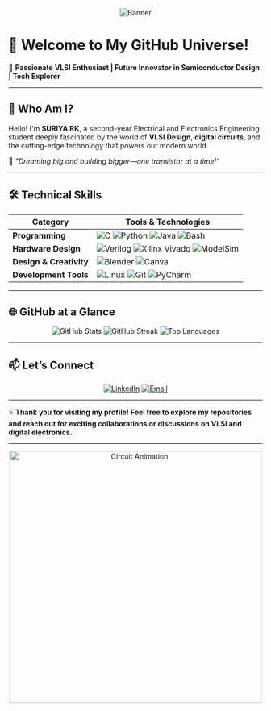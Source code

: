 <div align="center">
  <img src="https://via.placeholder.com/1200x300.png?text=Empowering+Tech+Through+VLSI" alt="Banner">
</div>



# 👋 **Welcome to My GitHub Universe!**

🚀 **Passionate VLSI Enthusiast | Future Innovator in Semiconductor Design | Tech Explorer**  

---

## 🌟 **Who Am I?**

Hello! I'm **SURIYA RK**, a second-year Electrical and Electronics Engineering student deeply fascinated by the world of **VLSI Design**, **digital circuits**, and the cutting-edge technology that powers our modern world.  

🎯 *"Dreaming big and building bigger—one transistor at a time!"*

---

## 🛠️ **Technical Skills**

| **Category**            | **Tools & Technologies**                                                                          |
|--------------------------|--------------------------------------------------------------------------------------------------|
| **Programming**          | ![C](https://img.shields.io/badge/-C-00599C?style=flat&logo=c&logoColor=white) ![Python](https://img.shields.io/badge/-Python-3776AB?style=flat&logo=python&logoColor=white) ![Java](https://img.shields.io/badge/-Java-007396?style=flat&logo=java&logoColor=white) ![Bash](https://img.shields.io/badge/-Bash-4EAA25?style=flat&logo=gnu-bash&logoColor=white)
| **Hardware Design**      | ![Verilog](https://img.shields.io/badge/-Verilog-007ACC?style=flat&logoColor=white) ![Xilinx Vivado](https://img.shields.io/badge/-Xilinx%20Vivado-F34F29?style=flat&logo=xilinx&logoColor=white) ![ModelSim](https://img.shields.io/badge/-ModelSim-02569B?style=flat&logoColor=white) |
| **Design & Creativity**  | ![Blender](https://img.shields.io/badge/-Blender-F5792A?style=flat&logo=blender&logoColor=white) ![Canva](https://img.shields.io/badge/-Canva-00C4CC?style=flat&logo=canva&logoColor=white) |
| **Development Tools**    | ![Linux](https://img.shields.io/badge/-Linux-FCC624?style=flat&logo=linux&logoColor=black) ![Git](https://img.shields.io/badge/-Git-F05032?style=flat&logo=git&logoColor=white) ![PyCharm](https://img.shields.io/badge/-PyCharm-000000?style=flat&logo=pycharm&logoColor=white) |

---

## 🌐 **GitHub at a Glance**

<div align="center">
  <img src="https://github-readme-stats.vercel.app/api?username=YourUsername&show_icons=true&theme=dracula&hide_border=true&count_private=true" alt="GitHub Stats">
  <img src="https://github-readme-streak-stats.herokuapp.com/?user=YourUsername&theme=dracula&hide_border=true" alt="GitHub Streak">
  <img src="https://github-readme-stats.vercel.app/api/top-langs/?username=YourUsername&layout=compact&theme=dracula&hide_border=true" alt="Top Languages">
</div>

---

## 📫 **Let’s Connect**

<div align="center">
  <a href="https://www.linkedin.com/in/suriyark"><img src="https://img.shields.io/badge/-LinkedIn-0077B5?style=for-the-badge&logo=linkedin&logoColor=white" alt="LinkedIn"></a>
  <a href="mailto:suriyarkds1@gmail.com"><img src="https://img.shields.io/badge/-Email-EA4335?style=for-the-badge&logo=gmail&logoColor=white" alt="Email"></a>
</div>

---

⭐ **Thank you for visiting my profile! Feel free to explore my repositories and reach out for exciting collaborations or discussions on VLSI and digital electronics.**  

---

<div align="center">
  <img src="https://github.com/YourUsername/YourUsername/raw/main/assets/circuit-animation.gif" alt="Circuit Animation" width="500">
</div>
